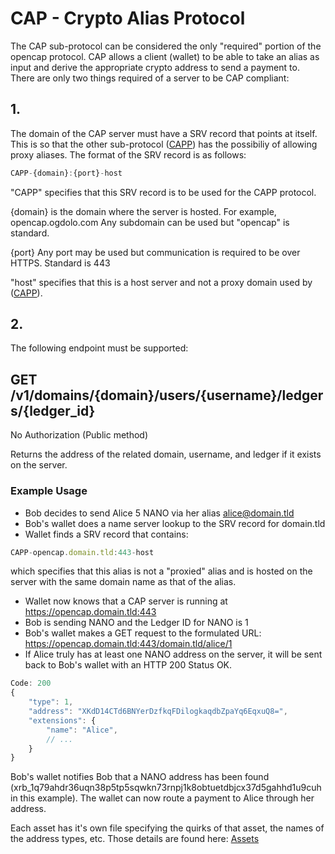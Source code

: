 # CAP - Crypto Alias Protocol

The CAP sub-protocol can be considered the only "required" portion of the opencap protocol. CAP allows a client (wallet) to be able to take an alias as input and derive the appropriate crypto address to send a payment to. There are only two things required of a server to be CAP compliant:

## 1.
The domain of the CAP server must have a SRV record that points at itself. This is so that the other sub-protocol ([CAPP](/CAPP.md)) has the possibiliy of allowing proxy aliases. The format of the SRV record is as follows:

```javascript
CAPP-{domain}:{port}-host
```

"CAPP" specifies that this SRV record is to be used for the CAPP protocol.

{domain} is the domain where the server is hosted. For example, opencap.ogdolo.com Any subdomain can be used but "opencap" is standard.

{port} Any port may be used but communication is required to be over HTTPS. Standard is 443

"host" specifies that this is a host server and not a proxy domain used by ([CAPP](/CAPP.md)).

## 2.
The following endpoint must be supported:

## GET /v1/domains/{domain}/users/{username}/ledgers/{ledger_id}

No Authorization (Public method)

Returns the address of the related domain, username, and ledger if it exists on the server.

### Example Usage

* Bob decides to send Alice 5 NANO via her alias alice@domain.tld
* Bob's wallet does a name server lookup to the SRV record for domain.tld
* Wallet finds a SRV record that contains:

```javascript
CAPP-opencap.domain.tld:443-host
```

which specifies that this alias is not a "proxied" alias and is hosted on the server with the same domain name as that of the alias.

* Wallet now knows that a CAP server is running at https://opencap.domain.tld:443
* Bob is sending NANO and the Ledger ID for NANO is 1
* Bob's wallet makes a GET request to the formulated URL: https://opencap.domain.tld:443/domain.tld/alice/1
* If Alice truly has at least one NANO address on the server, it will be sent back to Bob's wallet with an HTTP 200 Status OK.

```javascript
Code: 200
{
    "type": 1,
    "address": "XKdD14CTd6BNYerDzfkqFDilogkaqdbZpaYq6EqxuQ8=",
    "extensions": {
        "name": "Alice",
        // ...
    }
}
```

Bob's wallet notifies Bob that a NANO address has been found (xrb_1q79ahdr36uqn38p5tp5sqwkn73rnpj1k8obtuetdbjcx37d5gahhd1u9cuh in this example). The wallet can now route a payment to Alice through her address.

Each asset has it's own file specifying the quirks of that asset, the names of the address types, etc. Those details are found here: [Assets](/Assets.md)